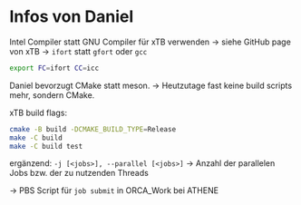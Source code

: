 # Infos von Daniel 

Intel Compiler statt GNU Compiler für xTB verwenden -> siehe GitHub page 
von xTB 
-> `ifort` statt `gfort` oder `gcc`

```bash
export FC=ifort CC=icc
```

Daniel bevorzugt CMake statt meson. -> Heutzutage fast keine build scripts mehr, 
sondern CMake. 

xTB build flags:
```bash
cmake -B build -DCMAKE_BUILD_TYPE=Release
make -C build
make -C build test
```

ergänzend: `-j [<jobs>], --parallel [<jobs>]` -> Anzahl der parallelen Jobs bzw. der zu nutzenden Threads

-> PBS Script für `job submit` in ORCA_Work bei ATHENE 

